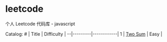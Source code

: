 # leetcode
个人 Leetcode 代码库 - javascript

Catalog:
    # | Title   | Difficulty |
    --|---------|------------|
    1 | [Two Sum]('https://leetcode.com/problems/two-sum/description/') | Easy       |